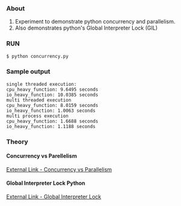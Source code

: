 ### About

1. Experiment to demonstrate python concurrency and parallelism.
2. Also demonstrates python's Global Interpreter Lock (GIL)

### RUN

```bash
$ python concurrency.py
```

### Sample output
```
single threaded execution:
cpu_heavy_function: 9.6495 seconds
io_heavy_function: 10.0385 seconds
multi threaded execution
cpu_heavy_function: 8.0159 seconds
io_heavy_function: 1.0063 seconds
multi process execution
cpu_heavy_function: 1.6688 seconds
io_heavy_function: 1.1188 seconds
```

### Theory

#### Concurrency vs Parellelism

[External Link - Concurrency vs Parallelism](https://medium.com/@itIsMadhavan/concurrency-vs-parallelism-a-brief-review-b337c8dac350)

#### Global Interpreter Lock Python

[External Link - Global Interpreter Lock](https://realpython.com/python-gil/)